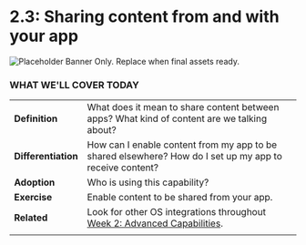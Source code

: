 # 2.3: Sharing content from and with your app

![Placeholder Banner Only. Replace when final assets ready.](_media/day-03.png)

### WHAT WE'LL COVER TODAY

| | |
|:--|:--- |
| **Definition** | What does it mean to share content between apps? What kind of content are we talking about? |
| **Differentiation** | How can I enable content from my app to be shared elsewhere? How do I set up my app to receive content? |
| **Adoption**| Who is using this capability? |
| **Exercise**| Enable content to be shared from your app. |
| **Related**| Look for other OS integrations throughout [Week 2: Advanced Capabilities](../advanced-capabilities). |
| |

<br/>
